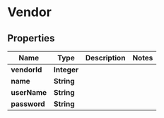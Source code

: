 

# Vendor


## Properties

| Name | Type | Description | Notes |
|------------ | ------------- | ------------- | -------------|
|**vendorId** | **Integer** |  |  |
|**name** | **String** |  |  |
|**userName** | **String** |  |  |
|**password** | **String** |  |  |



